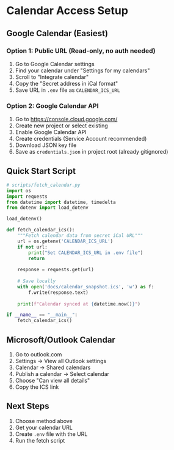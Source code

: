 # Calendar Access Setup

## Google Calendar (Easiest)

### Option 1: Public URL (Read-only, no auth needed)
1. Go to Google Calendar settings
2. Find your calendar under "Settings for my calendars"
3. Scroll to "Integrate calendar"
4. Copy the "Secret address in iCal format"
5. Save URL in `.env` file as `CALENDAR_ICS_URL`

### Option 2: Google Calendar API
1. Go to https://console.cloud.google.com/
2. Create new project or select existing
3. Enable Google Calendar API
4. Create credentials (Service Account recommended)
5. Download JSON key file
6. Save as `credentials.json` in project root (already gitignored)

## Quick Start Script

```python
# scripts/fetch_calendar.py
import os
import requests
from datetime import datetime, timedelta
from dotenv import load_dotenv

load_dotenv()

def fetch_calendar_ics():
    """Fetch calendar data from secret iCal URL"""
    url = os.getenv('CALENDAR_ICS_URL')
    if not url:
        print("Set CALENDAR_ICS_URL in .env file")
        return
    
    response = requests.get(url)
    
    # Save locally
    with open('docs/calendar_snapshot.ics', 'w') as f:
        f.write(response.text)
    
    print(f"Calendar synced at {datetime.now()}")

if __name__ == "__main__":
    fetch_calendar_ics()
```

## Microsoft/Outlook Calendar

1. Go to outlook.com
2. Settings → View all Outlook settings
3. Calendar → Shared calendars
4. Publish a calendar → Select calendar
5. Choose "Can view all details"
6. Copy the ICS link

## Next Steps

1. Choose method above
2. Get your calendar URL
3. Create `.env` file with the URL
4. Run the fetch script